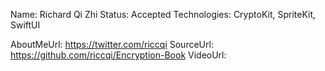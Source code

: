 Name: Richard Qi Zhi
Status: Accepted
Technologies: CryptoKit, SpriteKit, SwiftUI

AboutMeUrl: https://twitter.com/riccqi
SourceUrl: https://github.com/riccqi/Encryption-Book
VideoUrl: 

<!---
EXAMPLE
Name: John Appleseed
Status: Submitted <or> Winner <or> Distinguished <or> Rejected
Technologies: SwiftUI, RealityKit, CoreGraphic

AboutMeUrl: https://linkedin.com/in/johnappleseed
SourceUrl: https://github.com/johnappleseed/wwdc2025
VideoUrl: https://youtu.be/ABCDE123456
-->

